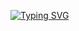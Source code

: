 <a href="https://git.io/typing-svg"><img src="https://readme-typing-svg.herokuapp.com?font=Righteous&size=28&duration=4000&color=F7F0EB&background=30281F&center=true&multiline=true&width=500&height=100&lines=Hi+there%2C+I'm+Ismail;FullStack+developer+from+Russia+%F0%9F%87%B7%F0%9F%87%BA" alt="Typing SVG" /></a>
